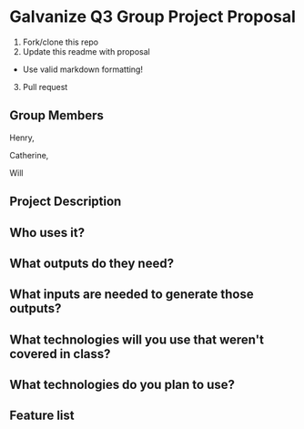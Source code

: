 # Galvanize Q3 Group Project Proposal

1. Fork/clone this repo
2. Update this readme with proposal
  * Use valid markdown formatting!
3. Pull request

## Group Members

Henry,

Catherine,

Will

## Project Description


## Who uses it?


## What outputs do they need?


## What inputs are needed to generate those outputs?


## What technologies will you use that weren't covered in class?


## What technologies do you plan to use?


## Feature list


